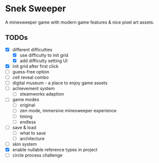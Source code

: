 ﻿# Snek Sweeper

A minesweeper game with modern game features & nice pixel art assets.

## TODOs

- [x] different difficulties
  - [x] use difficulty to init grid
  - [x] add difficulty setting UI
- [x] init grid after first click
- [ ] guess-free option
- [ ] cell reveal combo
- [ ] digital museum - a place to enjoy game assets
- [ ] achievement system
  - [ ] steamworks adaption
- [ ] game modes
  - [ ] original
  - [ ] zen mode, immersive minesweeper experience
  - [ ] timing
  - [ ] endless
- [ ] save & load
  - [ ] what to save
  - [ ] architecture
- [ ] skin system
- [x] enable nullable reference types in project
- [ ] circle process challenge
